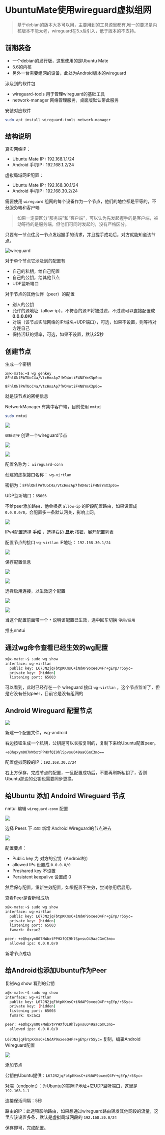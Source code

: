 # UbuntuMate使用wireguard虚拟组网

> 基于debian的版本大多可以用，主要用到的工具源里都有,唯一的要求是内核版本不能太老，wireguard在5.x后引入，低于版本的不支持。

## 前期装备

- 一个debian的发行版，这里使用的是Ubuntu Mate
- 5.6的内核
- 另外一台需要组网的设备，此处为Android版本的wireguard

涉及到的软件包
- wireguard-tools 用于管理wireguard的基础工具
- network-manager 网络管理服务，桌面版默认带此服务

安装对应软件

```bash
sudo apt install wireguard-tools network-manager
```

## 结构说明

真实网络IP：
- Ubuntu Mate IP : 192.168.1.1/24
- Android 手机IP : 192.168.1.2/24


虚拟局域网IP配置：
- Ubuntu Mate IP : 192.168.30.1/24
- Android 手机IP : 192.168.30.2/24


需要使用 `wireguard` 组网的每个设备作为一个节点，他们的地位都是平等的，不分服务端和客户端

> 如果一定要区分“服务端”和“客户端”，可以认为先发起握手的是客户端，被动等待的是服务端，但他们可同时发起的，没有严格区分。

只要有一节点往另一节点发起握手的请求，并且握手成功后，对方就能知道该节点。

![wireguard](wireguard发现.png)



对于单个节点它涉及到的配置有
- 自己的私钥，给自己配置
- 自己的公钥，给其他节点
- UDP监听端口

对于节点的其他伙伴（peer）的配置
- 别人的公钥
- 允许的源地址（allow-ip），不符合的源IP将被过滤，不过滤可以直接配置成 **0.0.0.0/0**
- 对端（该节点实际网络的IP/域名+UDP端口），可选，如果不设置，则等待对方连自己
- 保持活跃的频率，可选，如果不设置，默认25秒


## 创建节点

生成一个密钥

```
x@x-mate:~$ wg genkey
8FhlONlPATUoC4a/VtcHmzAp7fWO4otiF4N8YmX3p0o=
```

`8FhlONlPATUoC4a/VtcHmzAp7fWO4otiF4N8YmX3p0o=` 

就是该节点的密钥信息



NetworkManager 有集中客户端，目前使用 `nmtui` 


```bash
sudo nmtui
```

![](00-nmtui-初始界面.png)

`编辑连接` 创建一个wireguard节点

![](01-nmtui-编辑网络.png)

![](02-nmtui-创建节点.png)

配置名称为： `wireguard-conn`

创建的虚拟接口名称： `wg-virtlan`

密钥为：`8FhlONlPATUoC4a/VtcHmzAp7fWO4otiF4N8YmX3p0o=`

UDP监听端口：`65003`

不给peer添加路由，他会根据 `allow-ip` 的IP段配置路由，如果设置成 `0.0.0.0/0`，会配置多一条默认网关，影响上网。

![](03-nmtui-配置节点信息.png)

IPv4配置选择 **手动** ，选择右边 **显示** 按钮，展开配置列表

配置节点的接口 `wg-virtlan` IP地址： `192.168.30.1/24`


![](04-nmtui-配置节点IP.png)

保存配置信息

![](05-nmtui-保存配置信息.png)

![](06-nmtui-退出编辑.png)

选择启用连接，以生效这个配置

![](00-nmtui-初始界面.png)

![](07-nmtui-配置生效.png)

当这个配置前面带一个 `*` 说明该配置已生效，选中回车切换 `停用/启用`

推出nmtui

## 通过wg命令查看已经生效的wg配置

```bash
x@x-mate:~$ sudo wg show
interface: wg-virtlan
  public key: L67JN2jqFbtpKKmsC+iNdAP9oxeeQ4Fr+gEYp/r5Syc=
  private key: (hidden)
  listening port: 65003
```

可以看到，此时已经存在一个 wireguard 接口 `wg-virtlan` ，这个节点监听了，但是它没有任何peer，目前它是没有组网的


## Android Wireguard 配置节点

![](08-AndroidWireguard-配置节点.jpg)

新建一个配置文件，wg-android

右边按钮生成一个私钥，公钥是可以长按复制的，复制下来给Ubuntu配置peer。

`+eQhqxym007NWbxtPPHXfQI9hlSpvsuO49aaCGmC3mo==`

配置虚拟网段的IP：`192.168.30.2/24`

右上方保存，完成节点的配置，一旦配置成功后，不要再刷新私钥了，否则Ubuntu那边的公钥也需要同步更换。

## 给Ubuntu 添加 Andoird Wireguard 节点

nmtui 编辑 `wireguard-conn` 配置

![](03-nmtui-配置节点信息.png)

选择 Peers 下 `添加` 新增 Android Wireguard的节点进去

![](09-nmtui-添加peer.png)

配置要点：
- Public key 为 对方的公钥（Android的）
- allowed IPs 设置成 `0.0.0.0/0`
- Preshared key 不设置
- Persistent keepalive 设置成 0


然后保存配置，重新生效配置，如果配置不生效，尝试停用后启用。

查看Peer是否新增成功

```bash
x@x-mate:~$ sudo wg show
interface: wg-virtlan
  public key: L67JN2jqFbtpKKmsC+iNdAP9oxeeQ4Fr+gEYp/r5Syc=
  private key: (hidden)
  listening port: 65003
  fwmark: 0xcac2

peer: +eQhqxym007NWbxtPPHXfQI9hlSpvsuO49aaCGmC3mo=
  allowed ips: 0.0.0.0/0
```

新增节点成功

## 给Android也添加Ubuntu作为Peer

复制wg show 看到的公钥 

```bash
x@x-mate:~$ sudo wg show
interface: wg-virtlan
  public key: L67JN2jqFbtpKKmsC+iNdAP9oxeeQ4Fr+gEYp/r5Syc=
  private key: (hidden)
  listening port: 65003
  fwmark: 0xcac2

peer: +eQhqxym007NWbxtPPHXfQI9hlSpvsuO49aaCGmC3mo=
  allowed ips: 0.0.0.0/0
```

`L67JN2jqFbtpKKmsC+iNdAP9oxeeQ4Fr+gEYp/r5Syc=` 复制，编辑Android Wireguard配置

![](10-AndroidWireguard-添加Ubuntu作为Peer.jpg)

添加节点

公钥由Ubuntu提供：`L67JN2jqFbtpKKmsC+iNdAP9oxeeQ4Fr+gEYp/r5Syc=`

对端（endpoint）：为Ubuntu的实际IP地址+它UDP监听端口，这里是 `192.168.1.1`

连接保活间隔：5秒

路由的IP：此选项影响路由，如果想通过wireguard路由转发其他网段的流量，这里应该设置多条，默认是虚拟局域网段的 `192.168.30.0/24`


保存即可，完成配置。
